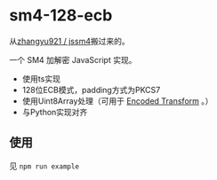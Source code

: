 # sm4-128-ecb

从[zhangyu921 / jssm4](https://github.com/zhangyu921/jssm4)搬过来的。

一个 SM4 加解密 JavaScript 实现。
+ 使用ts实现
+ 128位ECB模式，padding方式为PKCS7
+ 使用Uint8Array处理（可用于 [Encoded Transform](https://github.com/w3c/webrtc-encoded-transform/blob/main/explainer.md) 。）
+ 与Python实现对齐

## 使用

见 `npm run example`
